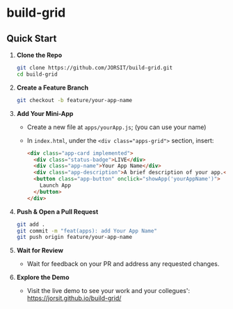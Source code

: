 # build-grid


## Quick Start

1. **Clone the Repo**  
   ```bash
   git clone https://github.com/JORSIT/build-grid.git
   cd build-grid
   ```

2. **Create a Feature Branch**  
   ```bash
   git checkout -b feature/your-app-name
   ```

3. **Add Your Mini-App**  
   - Create a new file at `apps/yourApp.js`;  (you can use your name)
   - In `index.html`, under the `<div class="apps-grid">` section, insert:

     ```html
     <div class="app-card implemented">
       <div class="status-badge">LIVE</div>
       <div class="app-name">Your App Name</div>
       <div class="app-description">A brief description of your app.</div>
       <button class="app-button" onclick="showApp('yourAppName')">
         Launch App
       </button>
     </div>
     ```

4. **Push & Open a Pull Request**  
   ```bash
   git add .
   git commit -m "feat(apps): add Your App Name"
   git push origin feature/your-app-name
   ```




5. **Wait for Review**
   - Wait for feedback on your PR and address any requested changes.


6. **Explore the Demo**  

   - Visit the live demo to see your work and your collegues': https://jorsit.github.io/build-grid/